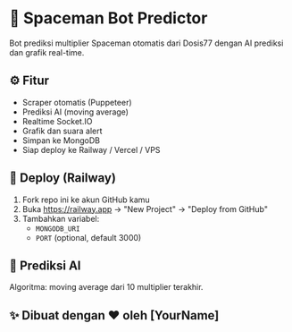 # 🔮 Spaceman Bot Predictor

Bot prediksi multiplier Spaceman otomatis dari Dosis77 dengan AI prediksi dan grafik real-time.

## ⚙️ Fitur
- Scraper otomatis (Puppeteer)
- Prediksi AI (moving average)
- Realtime Socket.IO
- Grafik dan suara alert
- Simpan ke MongoDB
- Siap deploy ke Railway / Vercel / VPS

## 🚀 Deploy (Railway)
1. Fork repo ini ke akun GitHub kamu
2. Buka https://railway.app → "New Project" → "Deploy from GitHub"
3. Tambahkan variabel:
   - `MONGODB_URI`
   - `PORT` (optional, default 3000)

## 🧠 Prediksi AI
Algoritma: moving average dari 10 multiplier terakhir.

## ✨ Dibuat dengan ❤️ oleh [YourName]
